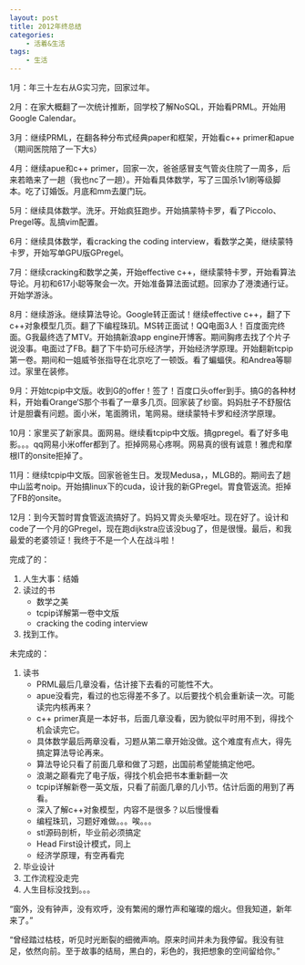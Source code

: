 ```yaml
---
layout: post
title: 2012年终总结
categories:
    - 活着&生活
tags:
    - 生活
---
```


1月：年三十左右从G实习完，回家过年。

2月：在家大概翻了一次统计推断，回学校了解NoSQL，开始看PRML。开始用Google Calendar。

3月：继续PRML，在翻各种分布式经典paper和框架，开始看c++ primer和apue（期间医院陪了一下大s）

4月：继续apue和c++ primer，回家一次，爸爸感冒支气管炎住院了一周多，后来若皓来了一趟（我也nc了一趟）。开始看具体数学，写了三国杀1v1刷等级脚本。吃了订婚饭。月底和mm去厦门玩。

5月：继续具体数学。洗牙。开始疯狂跑步。开始搞蒙特卡罗，看了Piccolo、Pregel等。乱搞vim配置。

6月：继续具体数学，看cracking the coding interview，看数学之美，继续蒙特卡罗，开始写单GPU版GPregel。

7月：继续cracking和数学之美，开始effective c++，继续蒙特卡罗，开始看算法导论。月初和617小聪等聚会一次。开始准备算法面试题。回家办了港澳通行证。开始学游泳。

8月：继续游泳。继续算法导论。Google转正面试！继续effective c++，翻了下c++对象模型几页。翻了下编程珠玑。MS转正面试！QQ电面3人！百度面完终面。G我最终选了MTV。开始搞新浪app engine开博客。期间胸疼去找了个片子说没事。电面过了FB。翻了下牛奶可乐经济学，开始经济学原理。开始翻新tcpip第一卷。期间和一姐威爷张指导在北京吃了一顿饭。看了蝙蝠侠。和Andrea等聊过。家里在装修。

9月：开始tcpip中文版。收到G的offer！签了！百度口头offer到手。搞G的各种材料，开始看Orange‘S那个书看了一章多几页。回家装了纱窗。妈妈肚子不舒服估计是胆囊有问题。面小米，笔面腾讯，笔网易。继续蒙特卡罗和经济学原理。

10月：家里买了新家具。面网易。继续看tcpip中文版。搞gpregel。看了好多电影。。。qq网易小米offer都到了。拒掉网易心疼啊。网易真的很有诚意！雅虎和摩根IT的onsite拒掉了。

11月：继续tcpip中文版。回家爸爸生日。发现Medusa，，MLGB的。期间去了趟中山监考noip。开始搞linux下的cuda，设计我的新GPregel。胃食管返流。拒掉了FB的onsite。

12月：到今天暂时胃食管返流搞好了。妈妈又胃炎头晕呕吐。现在好了。设计和code了一个月的GPregel，现在跑dijkstra应该没bug了，但是很慢。最后，和我最爱的老婆领证！我终于不是一个人在战斗啦！

完成了的：

1. 人生大事：结婚
2. 读过的书
   - 数学之美
   - tcpip详解第一卷中文版
   - cracking the coding interview
3. 找到工作。

未完成的：

1. 读书
   - PRML最后几章没看，估计接下去看的可能性不大。
   - apue没看完，看过的也忘得差不多了。以后要找个机会重新读一次。可能读完内核再来？
   - c++ primer真是一本好书，后面几章没看，因为貌似平时用不到，得找个机会读完它。
   - 具体数学最后两章没看，习题从第二章开始没做。这个难度有点大，得先搞定算法导论再来。
   - 算法导论只看了前面几章和做了习题，出国前希望能搞定他吧。
   - 浪潮之巅看完了电子版，得找个机会把书本重新翻一次
   - tcpip详解新卷一英文版，只看了前面几章的几小节。估计后面的用到了再看。
   - 深入了解c++对象模型，内容不是很多？以后慢慢看
   - 编程珠玑，习题好难做。。。唉。。。
   - stl源码剖析，毕业前必须搞定
   - Head First设计模式，同上
   - 经济学原理，有空再看完
2. 毕业设计
3. 工作流程没走完
4. 人生目标没找到。。。

“窗外，没有钟声，没有欢呼，没有繁闹的爆竹声和璀璨的烟火。但我知道，新年来了。”

“曾经踏过枯枝，听见时光断裂的细微声响。原来时间并未为我停留。我没有驻足，依然向前。至于故事的结局，黑白的，彩色的，我把想象的空间留给你。”
